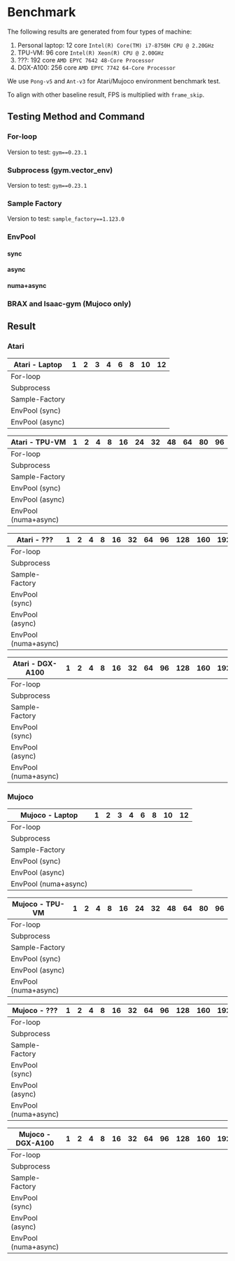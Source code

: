 # Benchmark

The following results are generated from four types of machine:

1. Personal laptop: 12 core ``Intel(R) Core(TM) i7-8750H CPU @ 2.20GHz``
2. TPU-VM: 96 core ``Intel(R) Xeon(R) CPU @ 2.00GHz``
3. ???: 192 core ``AMD EPYC 7642 48-Core Processor``
4. DGX-A100: 256 core ``AMD EPYC 7742 64-Core Processor``

We use `Pong-v5` and `Ant-v3` for Atari/Mujoco environment benchmark test.

To align with other baseline result, FPS is multiplied with `frame_skip`.

## Testing Method and Command

### For-loop

Version to test: `gym==0.23.1`

### Subprocess (gym.vector_env)

Version to test: `gym==0.23.1`

### Sample Factory

Version to test: `sample_factory==1.123.0`

### EnvPool

#### sync



#### async



#### numa+async



### BRAX and Isaac-gym (Mujoco only)





## Result

### Atari

<!-- Atari - Laptop -->

| Atari - Laptop  | 1    | 2    | 3    | 4    | 6    | 8    | 10   | 12   |
| --------------- | ---- | ---- | ---- | ---- | ---- | ---- | ---- | ---- |
| For-loop        |      |      |      |      |      |      |      |      |
| Subprocess      |      |      |      |      |      |      |      |      |
| Sample-Factory  |      |      |      |      |      |      |      |      |
| EnvPool (sync)  |      |      |      |      |      |      |      |      |
| EnvPool (async) |      |      |      |      |      |      |      |      |

<!-- Atari - Laptop -->

<!-- Atari - TPU-VM -->

| Atari - TPU-VM       | 1    | 2    | 4    | 8    | 16   | 24   | 32   | 48   | 64   | 80   | 96   |
| -------------------- | ---- | ---- | ---- | ---- | ---- | ---- | ---- | ---- | ---- | ---- | ---- |
| For-loop             |      |      |      |      |      |      |      |      |      |      |      |
| Subprocess           |      |      |      |      |      |      |      |      |      |      |      |
| Sample-Factory       |      |      |      |      |      |      |      |      |      |      |      |
| EnvPool (sync)       |      |      |      |      |      |      |      |      |      |      |      |
| EnvPool (async)      |      |      |      |      |      |      |      |      |      |      |      |
| EnvPool (numa+async) |      |      |      |      |      |      |      |      |      |      |      |

<!-- Atari - TPU-VM -->

<!-- Atari - ??? -->

| Atari - ???          | 1    | 2    | 4    | 8    | 16   | 32   | 64   | 96   | 128  | 160  | 192  |
| -------------------- | ---- | ---- | ---- | ---- | ---- | ---- | ---- | ---- | ---- | ---- | ---- |
| For-loop             |      |      |      |      |      |      |      |      |      |      |      |
| Subprocess           |      |      |      |      |      |      |      |      |      |      |      |
| Sample-Factory       |      |      |      |      |      |      |      |      |      |      |      |
| EnvPool (sync)       |      |      |      |      |      |      |      |      |      |      |      |
| EnvPool (async)      |      |      |      |      |      |      |      |      |      |      |      |
| EnvPool (numa+async) |      |      |      |      |      |      |      |      |      |      |      |

<!-- Atari - ??? -->

<!-- Atari - DGX-A100 -->

| Atari - DGX-A100     | 1    | 2    | 4    | 8    | 16   | 32   | 64   | 96   | 128  | 160  | 192  | 224  | 256  |
| -------------------- | ---- | ---- | ---- | ---- | ---- | ---- | ---- | ---- | ---- | ---- | ---- | ---- | ---- |
| For-loop             |      |      |      |      |      |      |      |      |      |      |      |      |      |
| Subprocess           |      |      |      |      |      |      |      |      |      |      |      |      |      |
| Sample-Factory       |      |      |      |      |      |      |      |      |      |      |      |      |      |
| EnvPool (sync)       |      |      |      |      |      |      |      |      |      |      |      |      |      |
| EnvPool (async)      |      |      |      |      |      |      |      |      |      |      |      |      |      |
| EnvPool (numa+async) |      |      |      |      |      |      |      |      |      |      |      |      |      |

<!-- Atari - DGX-A100 -->

### Mujoco

<!-- Mujoco - Laptop -->

| Mujoco - Laptop      | 1    | 2    | 3    | 4    | 6    | 8    | 10   | 12   |
| -------------------- | ---- | ---- | ---- | ---- | ---- | ---- | ---- | ---- |
| For-loop             |      |      |      |      |      |      |      |      |
| Subprocess           |      |      |      |      |      |      |      |      |
| Sample-Factory       |      |      |      |      |      |      |      |      |
| EnvPool (sync)       |      |      |      |      |      |      |      |      |
| EnvPool (async)      |      |      |      |      |      |      |      |      |
| EnvPool (numa+async) |      |      |      |      |      |      |      |      |

<!-- Mujoco - Laptop -->

<!-- Mujoco - TPU-VM -->

| Mujoco - TPU-VM      | 1    | 2    | 4    | 8    | 16   | 24   | 32   | 48   | 64   | 80   | 96   |
| -------------------- | ---- | ---- | ---- | ---- | ---- | ---- | ---- | ---- | ---- | ---- | ---- |
| For-loop             |      |      |      |      |      |      |      |      |      |      |      |
| Subprocess           |      |      |      |      |      |      |      |      |      |      |      |
| Sample-Factory       |      |      |      |      |      |      |      |      |      |      |      |
| EnvPool (sync)       |      |      |      |      |      |      |      |      |      |      |      |
| EnvPool (async)      |      |      |      |      |      |      |      |      |      |      |      |
| EnvPool (numa+async) |      |      |      |      |      |      |      |      |      |      |      |

<!-- Mujoco - TPU-VM -->

<!-- Mujoco - ??? -->

| Mujoco - ???         | 1    | 2    | 4    | 8    | 16   | 32   | 64   | 96   | 128  | 160  | 192  |
| -------------------- | ---- | ---- | ---- | ---- | ---- | ---- | ---- | ---- | ---- | ---- | ---- |
| For-loop             |      |      |      |      |      |      |      |      |      |      |      |
| Subprocess           |      |      |      |      |      |      |      |      |      |      |      |
| Sample-Factory       |      |      |      |      |      |      |      |      |      |      |      |
| EnvPool (sync)       |      |      |      |      |      |      |      |      |      |      |      |
| EnvPool (async)      |      |      |      |      |      |      |      |      |      |      |      |
| EnvPool (numa+async) |      |      |      |      |      |      |      |      |      |      |      |

<!-- Mujoco - ??? -->

<!-- Mujoco - DGX-A100 -->

| Mujoco - DGX-A100    | 1    | 2    | 4    | 8    | 16   | 32   | 64   | 96   | 128  | 160  | 192  | 224  | 256  |
| -------------------- | ---- | ---- | ---- | ---- | ---- | ---- | ---- | ---- | ---- | ---- | ---- | ---- | ---- |
| For-loop             |      |      |      |      |      |      |      |      |      |      |      |      |      |
| Subprocess           |      |      |      |      |      |      |      |      |      |      |      |      |      |
| Sample-Factory       |      |      |      |      |      |      |      |      |      |      |      |      |      |
| EnvPool (sync)       |      |      |      |      |      |      |      |      |      |      |      |      |      |
| EnvPool (async)      |      |      |      |      |      |      |      |      |      |      |      |      |      |
| EnvPool (numa+async) |      |      |      |      |      |      |      |      |      |      |      |      |      |

<!-- Mujoco - DGX-A100 -->
